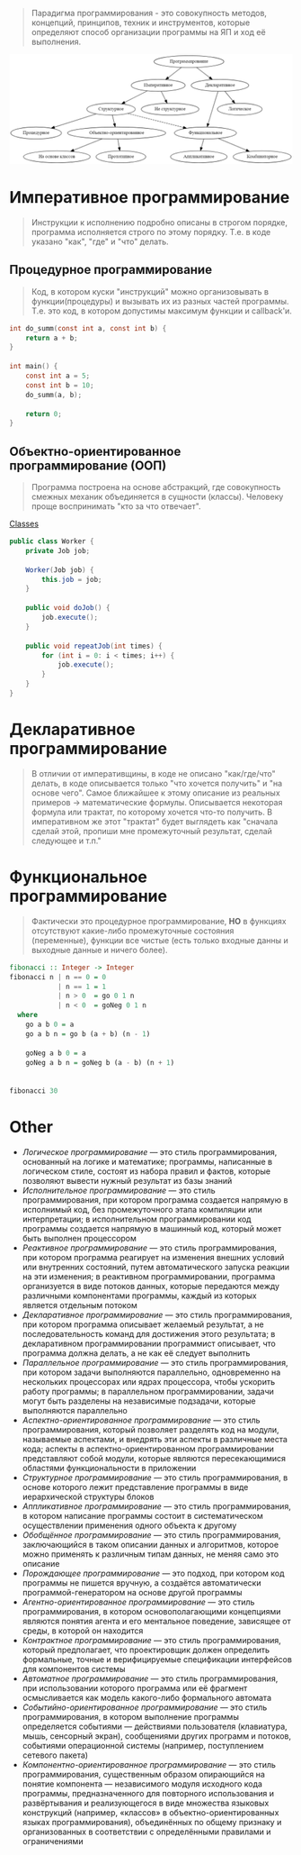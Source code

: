 > Парадигма программирования - это совокупность методов, концепций, принципов, техник и инструментов, которые определяют способ организации программы на ЯП и ход её выполнения.

![](image-storage/Pasted%20image%2020250228122611.png)
# Императивное программирование
> Инструкции к исполнению подробно описаны в строгом порядке, программа исполняется строго по этому порядку. Т.е. в коде указано "как", "где" и "что" делать.

## Процедурное программирование
> Код, в котором куски "инструкций" можно организовывать в функции(процедуры) и вызывать их из разных частей программы. Т.е. это код, в котором допустимы максимум функции и callback'и.

```c
int do_summ(const int a, const int b) {
	return a + b;
}

int main() {
	const int a = 5;
	const int b = 10;
	do_summ(a, b);

	return 0;
}
```
## Объектно-ориентированное программирование (ООП)
> Программа построена на основе абстракций, где совокупность смежных механик объединяется в сущности (классы). Человеку проще воспринимать "кто за что отвечает".

[Classes](classes.md)

```java
public class Worker {
	private Job job;
	
	Worker(Job job) {
		this.job = job;
	}

	public void doJob() {
		job.execute();
	}

	public void repeatJob(int times) {
		for (int i = 0: i < times; i++) {
			job.execute();
		}
	}
}
```

# Декларативное программирование
> В отличии от императивщины, в коде не описано "как/где/что" делать, в коде описывается только "что хочется получить" и "на основе чего". 
> Самое ближайшее к этому описание из реальных примеров -> математические формулы. Описывается некоторая формула или трактат, по которому хочется что-то получить. 
> В императивном же этот "трактат" будет выглядеть как "сначала сделай этой, пропиши мне промежуточный результат, сделай следующее и т.п."
# Функциональное программирование
> Фактически это процедурное программирование, **НО** в функциях отсутствуют какие-либо промежуточные состояния (переменные), функции все чистые (есть только входные данны и выходные данные и ничего более).

```haskell
fibonacci :: Integer -> Integer
fibonacci n | n == 0 = 0
            | n == 1 = 1
            | n > 0  = go 0 1 n
            | n < 0  = goNeg 0 1 n
  where
    go a b 0 = a
    go a b n = go b (a + b) (n - 1)

    goNeg a b 0 = a
    goNeg a b n = goNeg b (a - b) (n + 1)
        

fibonacci 30
```

# Other
- *Логическое программирование* —
 это стиль программирования, основанный на логике и математике; 
программы, написанные в логическом стиле, состоят из набора правил и 
фактов, которые позволяют вывести нужный результат из базы знаний
- *Исполнительное программирование* —
 это стиль программирования, при котором программа создается напрямую в 
исполнимый код, без промежуточного этапа компиляции или интерпретации; в
 исполнительном программировании код программы создается напрямую в 
машинный код, который может быть выполнен процессором
- *Реактивное программирование* —
 это стиль программирования, при котором программа реагирует на 
изменения внешних условий или внутренних состояний, путем 
автоматического запуска реакции на эти изменения; в реактивном 
программировании, программа организуется в виде потоков данных, которые 
передаются между различными компонентами программы, каждый из которых 
является отдельным потоком
- *Декларативное программирование* —
 это стиль программирования, при котором программа описывает желаемый 
результат, а не последовательность команд для достижения этого 
результата; в декларативном программировании программист описывает, что 
программа должна делать, а не как её следует выполнить
- *Параллельное программирование* —
 это стиль программирования, при котором задачи выполняются параллельно,
 одновременно на нескольких процессорах или ядрах процессора, чтобы 
ускорить работу программы; в параллельном программировании, задачи могут
 быть разделены на независимые подзадачи, которые выполняются 
параллельно
- *Аспектно-ориентированное программирование* —
 это стиль программирования, который позволяет разделять код на модули, 
называемые аспектами, и внедрять эти аспекты в различные места кода; 
аспекты в аспектно-ориентированном программировании представляют собой 
модули, которые являются пересекающимися областями функциональности в 
приложении
- *Структурное программирование* — это стиль программирования, в основе которого лежит представление программы в виде иерархической структуры блоков
- *Аппликативное программирование* —
 это стиль программирования, в котором написание программы состоит в 
систематическом осуществлении применения одного объекта к другому
- *Обобщённое программирование* —
 это стиль программирования, заключающийся в таком описании данных и 
алгоритмов, которое можно применять к различным типам данных, не меняя 
само это описание
- *Порождающее программирование* —
 это подход, при котором код программы не пишется вручную, а создаётся 
автоматически программой-генератором на основе другой программы
- *Агентно-ориентированное программирование* —
 это стиль программирования, в котором основополагающими концепциями 
являются понятия агента и его ментальное поведение, зависящее от среды, в
 которой он находится
- *Контрактное программирование* —
 это стиль программирования, который предполагает, что проектировщик 
должен определить формальные, точные и верифицируемые спецификации 
интерфейсов для компонентов системы
- *Автоматное программирование* —
 это стиль программирования, при использовании которого программа или её
 фрагмент осмысливается как модель какого-либо формального автомата
- *Событийно-ориентированное программирование* —
 это стиль программирования, в котором выполнение программы определяется
 событиями — действиями пользователя (клавиатура, мышь, сенсорный 
экран), сообщениями других программ и потоков, событиями операционной 
системы (например, поступлением сетевого пакета)
- *Компонентно-ориентированное программирование* —
 это стиль программирования, существенным образом опирающийся на понятие
 компонента — независимого модуля исходного кода программы, 
предназначенного для повторного использования и развёртывания и 
реализующегося в виде множества языковых конструкций (например, 
«классов» в объектно-ориентированных языках программирования), 
объединённых по общему признаку и организованных в соответствии с 
определёнными правилами и ограничениями